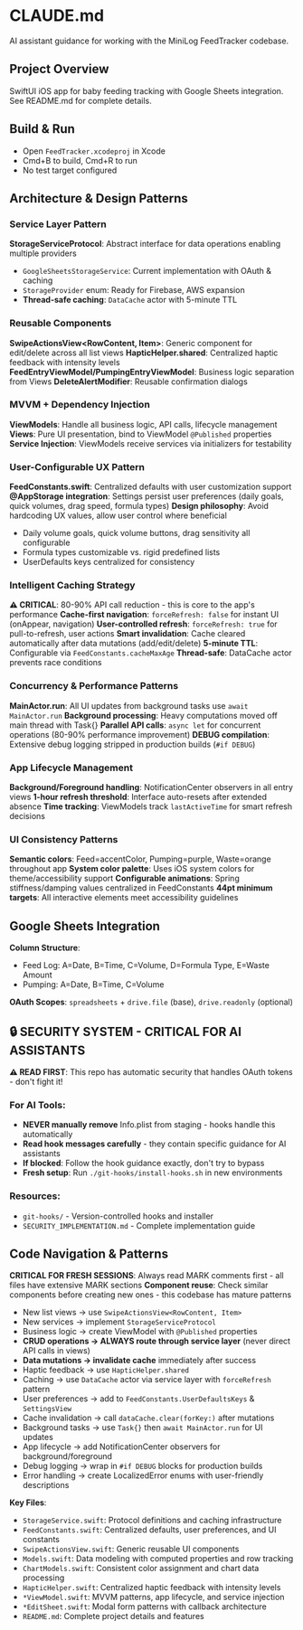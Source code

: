 # CLAUDE.md

AI assistant guidance for working with the MiniLog FeedTracker codebase.

## Project Overview

SwiftUI iOS app for baby feeding tracking with Google Sheets integration. See README.md for complete details.

## Build & Run

- Open `FeedTracker.xcodeproj` in Xcode
- Cmd+B to build, Cmd+R to run
- No test target configured

## Architecture & Design Patterns

### Service Layer Pattern
**StorageServiceProtocol**: Abstract interface for data operations enabling multiple providers
- `GoogleSheetsStorageService`: Current implementation with OAuth & caching
- `StorageProvider` enum: Ready for Firebase, AWS expansion
- **Thread-safe caching**: `DataCache` actor with 5-minute TTL

### Reusable Components
**SwipeActionsView<RowContent, Item>**: Generic component for edit/delete across all list views
**HapticHelper.shared**: Centralized haptic feedback with intensity levels
**FeedEntryViewModel/PumpingEntryViewModel**: Business logic separation from Views
**DeleteAlertModifier**: Reusable confirmation dialogs

### MVVM + Dependency Injection
**ViewModels**: Handle all business logic, API calls, lifecycle management
**Views**: Pure UI presentation, bind to ViewModel `@Published` properties  
**Service Injection**: ViewModels receive services via initializers for testability

### User-Configurable UX Pattern
**FeedConstants.swift**: Centralized defaults with user customization support
**@AppStorage integration**: Settings persist user preferences (daily goals, quick volumes, drag speed, formula types)
**Design philosophy**: Avoid hardcoding UX values, allow user control where beneficial
- Daily volume goals, quick volume buttons, drag sensitivity all configurable
- Formula types customizable vs. rigid predefined lists  
- UserDefaults keys centralized for consistency

### Intelligent Caching Strategy
**⚠️ CRITICAL**: 80-90% API call reduction - this is core to the app's performance
**Cache-first navigation**: `forceRefresh: false` for instant UI (onAppear, navigation)
**User-controlled refresh**: `forceRefresh: true` for pull-to-refresh, user actions
**Smart invalidation**: Cache cleared automatically after data mutations (add/edit/delete)
**5-minute TTL**: Configurable via `FeedConstants.cacheMaxAge`
**Thread-safe**: DataCache actor prevents race conditions

### Concurrency & Performance Patterns
**MainActor.run**: All UI updates from background tasks use `await MainActor.run`
**Background processing**: Heavy computations moved off main thread with Task{}
**Parallel API calls**: `async let` for concurrent operations (80-90% performance improvement)
**DEBUG compilation**: Extensive debug logging stripped in production builds (`#if DEBUG`)

### App Lifecycle Management  
**Background/Foreground handling**: NotificationCenter observers in all entry views
**1-hour refresh threshold**: Interface auto-resets after extended absence
**Time tracking**: ViewModels track `lastActiveTime` for smart refresh decisions

### UI Consistency Patterns
**Semantic colors**: Feed=accentColor, Pumping=purple, Waste=orange throughout app
**System color palette**: Uses iOS system colors for theme/accessibility support
**Configurable animations**: Spring stiffness/damping values centralized in FeedConstants
**44pt minimum targets**: All interactive elements meet accessibility guidelines

## Google Sheets Integration

**Column Structure**:
- Feed Log: A=Date, B=Time, C=Volume, D=Formula Type, E=Waste Amount  
- Pumping: A=Date, B=Time, C=Volume

**OAuth Scopes**: `spreadsheets` + `drive.file` (base), `drive.readonly` (optional)

## 🔒 SECURITY SYSTEM - CRITICAL FOR AI ASSISTANTS

**⚠️ READ FIRST**: This repo has automatic security that handles OAuth tokens - don't fight it!

### For AI Tools:
- **NEVER manually remove** Info.plist from staging - hooks handle this automatically
- **Read hook messages carefully** - they contain specific guidance for AI assistants
- **If blocked**: Follow the hook guidance exactly, don't try to bypass
- **Fresh setup**: Run `./git-hooks/install-hooks.sh` in new environments

### Resources:
- `git-hooks/` - Version-controlled hooks and installer
- `SECURITY_IMPLEMENTATION.md` - Complete implementation guide

## Code Navigation & Patterns

**CRITICAL FOR FRESH SESSIONS**: Always read MARK comments first - all files have extensive MARK sections
**Component reuse**: Check similar components before creating new ones - this codebase has mature patterns
- New list views → use `SwipeActionsView<RowContent, Item>` 
- New services → implement `StorageServiceProtocol`
- Business logic → create ViewModel with `@Published` properties
- **CRUD operations → ALWAYS route through service layer** (never direct API calls in views)  
- **Data mutations → invalidate cache** immediately after success
- Haptic feedback → use `HapticHelper.shared`
- Caching → use `DataCache` actor via service layer with `forceRefresh` pattern
- User preferences → add to `FeedConstants.UserDefaultsKeys` & `SettingsView`
- Cache invalidation → call `dataCache.clear(forKey:)` after mutations
- Background tasks → use `Task{}` then `await MainActor.run` for UI updates
- App lifecycle → add NotificationCenter observers for background/foreground
- Debug logging → wrap in `#if DEBUG` blocks for production builds
- Error handling → create LocalizedError enums with user-friendly descriptions

**Key Files**:
- `StorageService.swift`: Protocol definitions and caching infrastructure
- `FeedConstants.swift`: Centralized defaults, user preferences, and UI constants
- `SwipeActionsView.swift`: Generic reusable UI components
- `Models.swift`: Data modeling with computed properties and row tracking
- `ChartModels.swift`: Consistent color assignment and chart data processing
- `HapticHelper.swift`: Centralized haptic feedback with intensity levels
- `*ViewModel.swift`: MVVM patterns, app lifecycle, and service injection
- `*EditSheet.swift`: Modal form patterns with callback architecture
- `README.md`: Complete project details and features